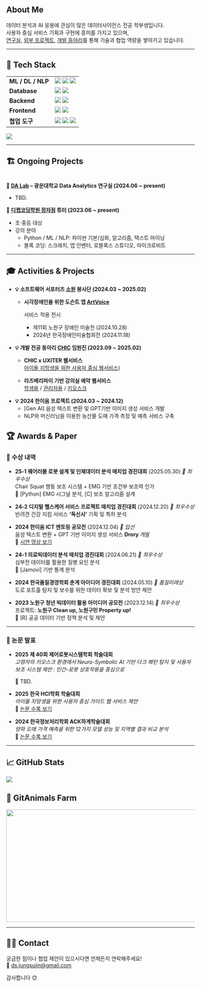 ##  About Me

데이터 분석과 AI 응용에 관심이 많은 데이터사이언스 전공 학부생입니다.  
사용자 중심 서비스 기획과 구현에 흥미를 가지고 있으며,  
[연구실](#da-lab), [외부 프로젝트](#project), [개발 동아리](#chic)를 통해 기술과 협업 역량을 쌓아가고 있습니다.

---

## 🔧 Tech Stack

<table>
  <tr>
    <td><strong>ML / DL / NLP</strong></td>
    <td>
      <img src="https://img.shields.io/badge/Python-3776AB?style=flat-square&logo=Python&logoColor=white" />
      <img src="https://img.shields.io/badge/PyTorch-EE4C2C?style=flat-square&logo=PyTorch&logoColor=white" />
      <img src="https://img.shields.io/badge/Selenium-43B02A?style=flat-square&logo=Selenium&logoColor=white" />
    </td>
  </tr>
  <tr>
    <td><strong>Database</strong></td>
    <td>
      <img src="https://img.shields.io/badge/MongoDB-47A248?style=flat-square&logo=MongoDB&logoColor=white" />
      <img src="https://img.shields.io/badge/MySQL-4479A1?style=flat-square&logo=MySQL&logoColor=white" />
    </td>
  </tr>
  <tr>
    <td><strong>Backend</strong></td>
    <td>
      <img src="https://img.shields.io/badge/Flask-000000?style=flat-square&logo=Flask&logoColor=white" />
      <img src="https://img.shields.io/badge/Node.js-339933?style=flat-square&logo=Node.js&logoColor=white" />
    </td>
  </tr>
  <tr>
    <td><strong>Frontend</strong></td>
    <td>
      <img src="https://img.shields.io/badge/Vue.js-4FC08D?style=flat-square&logo=Vue.js&logoColor=white" />
      <img src="https://img.shields.io/badge/React-61DAFB?style=flat-square&logo=React&logoColor=white" />
    </td>
  </tr>
  <tr>
    <td><strong>협업 도구</strong></td>
    <td>
      <img src="https://img.shields.io/badge/Notion-000000?style=flat-square&logo=Notion&logoColor=white" />
      <img src="https://img.shields.io/badge/Slack-4A154B?style=flat-square&logo=Slack&logoColor=white" />
      <img src="https://img.shields.io/badge/Github-181717?style=flat-square&logo=Github&logoColor=white" />
    </td>
  </tr>
</table>

<img src="https://github-readme-stats.vercel.app/api/top-langs/?username=ds-sujin&layout=compact&bg_color=180,00000000,00000000&title_color=000000&text_color=000000" />

---

## 🏗️ Ongoing Projects

<a name="da-lab"></a>  
<strong>📌 [DA Lab](https://sites.google.com/view/minsucho) – 광운대학교 Data Analytics 연구실 (2024.06 ~ present)</strong>
- TBD. 

<strong>📌 [디랩코딩학원 정자점](https://www.daddyslab.com/dlab_jeongja) 튜터 (2023.06 ~ present) </strong>
- 초·중등 대상
- 강의 분야  
  - Python / ML / NLP: 파이썬 기본/심화, 알고리즘, 텍스트 마이닝  
  - 블록 코딩: 스크래치, 앱 인벤터, 로블록스 스튜디오, 마이크로비트


---


## 🎓 Activities & Projects


- <strong>💡 소프트웨어 서포터즈 [소원](https://www.instagram.com/kw_sowon/) 봉사단 (2024.03 ~ 2025.02)</strong>

  - **시각장애인을 위한 도슨트 앱 [ArtVoice](https://github.com/kw-chi-community/Art_voice)**

    서비스 적용 전시
    - 제11회 노원구 장애인 미술전 (2024.10.28)
    - 2024년 한국장애인미술협회전 (2024.11.18)


<a name="chic"></a>

- <strong>💡 개발 전공 동아리 [CHIC](https://github.com/kw-chi-community)  임원진 (2023.09 ~ 2025.02)</strong>
  
  - **CHIC x UXITER 웹서비스**  
    [아이돌 지망생을 위한 사용자 중심 웹서비스](https://github.com/WantToPick/BE-WantToPick))

  - **라즈베리파이 기반 강의실 예약 웹서비스**   
    [학생용](https://github.com/kw-chi-community/CHIC-25-CLASSROOM-STUDENT) / [관리자용](https://github.com/kw-chi-community/CHIC-25-CLASSROOM-ADMIN)  / [키오스크](https://github.com/kw-chi-community/CHIC-25-CLASSROOM-KIOSK)



<a name="project"></a>
- <strong>💡 2024 한이음 프로젝트 (2024.03 ~ 2024.12)</strong>
  - [Gen AI] 음성 텍스트 변환 및 GPT기반 이미지 생성 서비스 개발
  - NLP와 머신러닝을 이용한 농산물 도매 가격 측정 및 예측 서비스 구축
## 🏆 Awards & Paper

### 🥇 수상 내역

- **25-1 웨어러블 로봇 설계 및 인체데이터 분석 매치업 경진대회** (2025.05.30) *🥇 최우수상*  
  Chair Squat 행동 보조 시스템 + EMG 기반 조건부 보조력 인가  
  🔧 [Python] EMG 시그널 분석, [C] 보조 알고리즘 설계

- **24-2 디지털 헬스케어 서비스 프로젝트 매치업 경진대회** (2024.12.20) *🥇 최우수상*  
  반려견 건강 지킴 서비스 **‘독신사’** 기획 및 특허 분석

- **2024 한이음 ICT 멘토링 공모전** (2024.12.04) *🥉 입선*  
  음성 텍스트 변환 + GPT 기반 이미지 생성 서비스 **Drory** 개발  
  🎥 [시연 영상 보기](https://youtu.be/auFpNdytrI4)

- **24-1 의료빅데이터 분석 매치업 경진대회** (2024.06.21) *🥇 최우수상*  
  심부전 데이터를 활용한 질병 요인 분석  
  🔧 [Jamovi] 기반 통계 분석

- **2024 한국품질경영학회 춘계 아이디어 경진대회** (2024.05.10) *🥉 품질미래상*  
  도로 포트홀 탐지 및 보수를 위한 데이터 확보 및 분석 방안 제안

- **2023 노원구 청년 빅데이터 활용 아이디어 공모전** (2023.12.14) *🥇 최우수상*  
  프로젝트: **노원구 Clean up, 노원구민 Property up!**  
  🔧 [R] 공공 데이터 기반 정책 분석 및 제안
---

### 📄 논문 발표

- **2025 제 40회 제어로봇시스템학회 학술대회**  
  *고령자의 키오스크 환경에서 Neuro-Symbolic AI 기반 다크 패턴 탐지 및 사용자 보조 시스템 제안 : 인간-로봇 상호작용을 중심으로*

  📰 TBD.
  
- **2025 한국 HCI학회 학술대회**  
  *아이돌 지망생을 위한 사용자 중심 가이드 웹 서비스 제안*  
  📰 [논문 수록 보기](https://www.dbpia.co.kr/journal/articleDetail?nodeId=NODE12131597)

- **2024 한국정보처리학회 ACK하계학술대회**  
  *양파 도매 가격 예측을 위한 12가지 모델 성능 및 지역별 결과 비교 분석*  
  📰 [논문 수록 보기](https://koreascience.kr/article/CFKO202433161848561.pub?lang=ko)

---

## 📈 GitHub Stats

<img src="https://github-readme-stats.vercel.app/api?username=ds-sujin&bg_color=180,00000000,00000000&title_color=000000&text_color=000000" />


## 🌾 GitAnimals Farm

<a href="https://www.gitanimals.org/en_US?utm_medium=image&utm_source=ds-sujin&utm_content=farm">
  <img src="https://render.gitanimals.org/farms/ds-sujin" width="600" height="300" />
</a>

---

## 🙋‍♀️ Contact

궁금한 점이나 협업 제안이 있으시다면 언제든지 연락해주세요!  
📮 ds.jungsujin@gmail.com

감사합니다 😊

